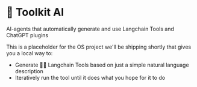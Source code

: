 # 🧰 Toolkit AI
AI-agents that automatically generate and use Langchain Tools and ChatGPT plugins

This is a placeholder for the OS project we'll be shipping shortly that gives you a local way to:
* Generate 🦜📎 Langchain Tools based on just a simple natural language description
* Iteratively run the tool until it does what you hope for it to do
